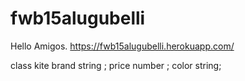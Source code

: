 # fwb15alugubelli

Hello Amigos.
https://fwb15alugubelli.herokuapp.com/

class kite brand string ; price number ; color string;
